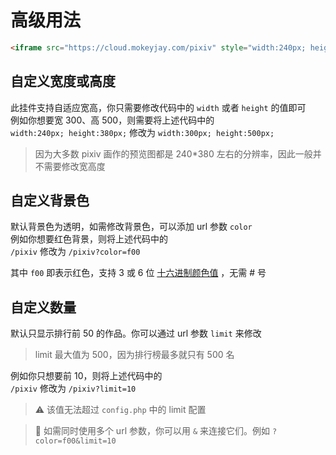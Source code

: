 # 高级用法
```html
<iframe src="https://cloud.mokeyjay.com/pixiv" style="width:240px; height:380px; border: 0"></iframe>
```

## 自定义宽度或高度
此挂件支持自适应宽高，你只需要修改代码中的 `width` 或者 `height` 的值即可  
例如你想要宽 300、高 500，则需要将上述代码中的  
`width:240px; height:380px;` 修改为 `width:300px; height:500px;`  

> 因为大多数 pixiv 画作的预览图都是 240*380 左右的分辨率，因此一般并不需要修改宽高度

## 自定义背景色
默认背景色为透明，如需修改背景色，可以添加 url 参数 `color`  
例如你想要红色背景，则将上述代码中的  
`/pixiv` 修改为 `/pixiv?color=f00`  

其中 `f00` 即表示红色，支持 3 或 6 位 [十六进制颜色值](https://baike.baidu.com/item/%E5%8D%81%E5%85%AD%E8%BF%9B%E5%88%B6%E9%A2%9C%E8%89%B2%E7%A0%81/10894232) ，无需 # 号

## 自定义数量
默认只显示排行前 50 的作品。你可以通过 url 参数 `limit` 来修改  
> limit 最大值为 500，因为排行榜最多就只有 500 名

例如你只想要前 10，则将上述代码中的  
`/pixiv` 修改为 `/pixiv?limit=10`

> ⚠️ 该值无法超过 `config.php` 中的 limit 配置

> 🌟 如需同时使用多个 url 参数，你可以用 `&` 来连接它们。例如 `?color=f00&limit=10`